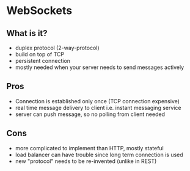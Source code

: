 # WebSockets

## What is it?
- duplex protocol (2-way-protocol)
- build on top of TCP
- persistent connection
- mostly needed when your server needs to send messages actively


## Pros
- Connection is established only once (TCP connection expensive)
- real time message delivery to client i.e. instant messaging service
- server can push message, so no polling from client needed

## Cons
- more complicated to implement than HTTP, mostly stateful
- load balancer can have trouble since long term connection is used
- new "protocol" needs to be re-invented (unlike in REST)